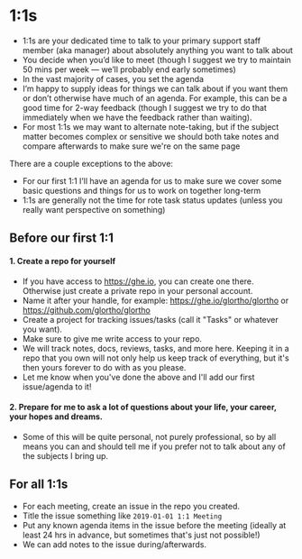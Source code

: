 # 1:1s

- 1:1s are your dedicated time to talk to your primary support staff member (aka manager) about absolutely anything you want to talk about
- You decide when you’d like to meet (though I suggest we try to maintain 50 mins per week — we’ll probably end early sometimes)
- In the vast majority of cases, you set the agenda
- I’m happy to supply ideas for things we can talk about if you want them or don’t otherwise have much of an agenda. For example, this can be a good time for 2-way feedback (though I suggest we try to do that immediately when we have the feedback rather than waiting).
- For most 1:1s we may want to alternate note-taking, but if the subject matter becomes complex or sensitive we should both take notes and compare afterwards to make sure we're on the same page

There are a couple exceptions to the above:

- For our first 1:1 I’ll have an agenda for us to make sure we cover some basic questions and things for us to work on together long-term
- 1:1s are generally not the time for rote task status updates (unless you really want perspective on something)

## Before our first 1:1

#### 1. Create a repo for yourself

- If you have access to https://ghe.io, you can create one there. Otherwise just create a private repo in your personal account.
- Name it after your handle, for example: https://ghe.io/glortho/glortho or https://github.com/glortho/glortho
- Create a project for tracking issues/tasks (call it "Tasks" or whatever you want).
- Make sure to give me write access to your repo.
- We will track notes, docs, reviews, tasks, and more here. Keeping it in a repo that you own will not only help us keep track of everything, but it's then yours forever to do with as you please.
- Let me know when you've done the above and I'll add our first issue/agenda to it!

#### 2. Prepare for me to ask a lot of questions about your life, your career, your hopes and dreams.

- Some of this will be quite personal, not purely professional, so by all means you can and should tell me if you prefer not to talk about any of the subjects I bring up.

## For all 1:1s

- For each meeting, create an issue in the repo you created.
- Title the issue something like `2019-01-01 1:1 Meeting`
- Put any known agenda items in the issue before the meeting (ideally at least 24 hrs in advance, but sometimes that's just not possible!)
- We can add notes to the issue during/afterwards.

